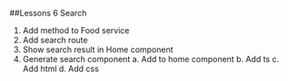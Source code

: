 ##Lessons 6 Search  
1. Add method to Food service
2. Add search route
3. Show search result in Home component
4. Generate search component
   a. Add to home component
   b. Add ts
   c. Add html
   d. Add css